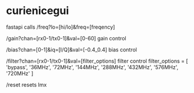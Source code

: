 # curienicegui
fastapi calls
/freq?lo=[hi/lo]&freq=[freqency]




/gain?chan=[rx0-1/tx0-1]&val=[0-60]
gain control


/bias?chan=[0-1]&iq=[I/Q]&val=[-0.4_0.4]
bias control



/filter?chan=[rx0-1/tx0-1]&val=[filter_options]
filter control
 filter_options = [
            'bypass', '36MHz', '72MHz', '144MHz',
            '288MHz', '432MHz', '576MHz', '720MHz'
        ]




/reset
resets lmx
